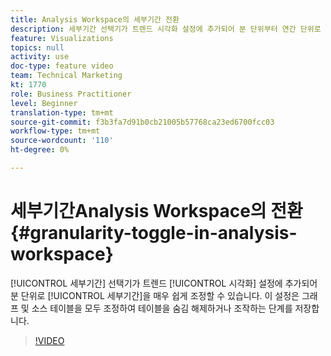 ```yaml
---
title: Analysis Workspace의 세부기간 전환
description: 세부기간 선택기가 트렌드 시각화 설정에 추가되어 분 단위부터 연간 단위로 데이터 세부기간을 매우 쉽게 조정할 수 있습니다. 이 설정은 그래프와 소스 테이블을 모두 조정하여 테이블을 숨김 해제하거나 조작하는 단계를 저장합니다.
feature: Visualizations
topics: null
activity: use
doc-type: feature video
team: Technical Marketing
kt: 1770
role: Business Practitioner
level: Beginner
translation-type: tm+mt
source-git-commit: f3b3fa7d91b0cb21005b57768ca23ed6700fcc03
workflow-type: tm+mt
source-wordcount: '110'
ht-degree: 0%

---
```



#  세부기간Analysis Workspace의 전환  {#granularity-toggle-in-analysis-workspace}

[!UICONTROL 세부기간] 선택기가 트렌드 [!UICONTROL 시각화] 설정에 추가되어 분 단위로 [!UICONTROL 세부기간]을 매우 쉽게 조정할 수 있습니다. 이 설정은 그래프 및 소스 테이블을 모두 조정하여 테이블을 숨김 해제하거나 조작하는 단계를 저장합니다.

>[!VIDEO](https://video.tv.adobe.com/v/23548/?quality=12)
